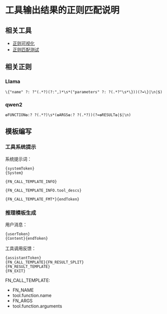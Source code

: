 # 工具输出结果的正则匹配说明

## 相关工具

- [正则可视化](https://regex-vis.com/)
- [正则匹配测试](https://regex101.com/)

## 相关正则

### Llama

```
\{"name" ?: ?"(.*?)(?:",)*\s*("parameters" ?: ?(.*?"\s*\}))(?=\}|\n|$)
```

### qwen2

```
✿FUNCTION✿:? ?(.*?)\s*(✿ARGS✿:? ?(.*?))(?=✿RESULT✿|$|\n)
```

## 模板编写

### 工具系统提示

系统提示词：

```
{systemToken}
{System}

{FN_CALL_TEMPLATE_INFO}

{FN_CALL_TEMPLATE_INFO.tool_descs}

{FN_CALL_TEMPLATE_FMT*}{endToken}
```

### 推理模板生成

用户消息：

```
{userToken}
{Content}{endToken}
```

工具调用反馈：

```
{assistantToken}
{FN_CALL_TEMPLATE}{FN_RESULT_SPLIT}
{FN_RESULT_TEMPLATE}
{FN_EXIT}
```

FN_CALL_TEMPLATE:
- FN_NAME
- tool.function.name
- FN_ARGS
- tool.function.arguments
